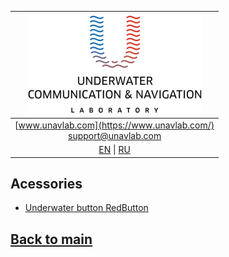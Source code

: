 | ![logo](/documentation/sm_logo.png) |
| :---: |
| [www.unavlab.com](https://www.unavlab.com/) <br/> [support@unavlab.com](mailto:support@unavlab.com) |
| [EN](accessories_en.md) \| [RU](accessories_ru.md) |

## Acessories
* [Underwater button RedButton](/documentation/EN/Accessories/RedButton_Specification_en.md)

## [Back to main](README.md)
